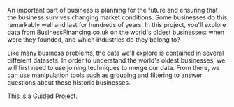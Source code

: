 An important part of business is planning for the future and ensuring that the business survives changing market conditions. 
Some businesses do this remarkably well and last for hundreds of years. 
In this project, you'll explore data from BusinessFinancing.co.uk on the world's oldest businesses:
                when were they founded, and which industries do they belong to?

Like many business problems, the data we'll explore is contained in several different datasets. 
In order to understand the world's oldest businesses, we will first need to use joining techniques to merge our data. 
From there, we can use manipulation tools such as grouping and filtering to answer questions about these historic businesses.

This is a Guided Project.
